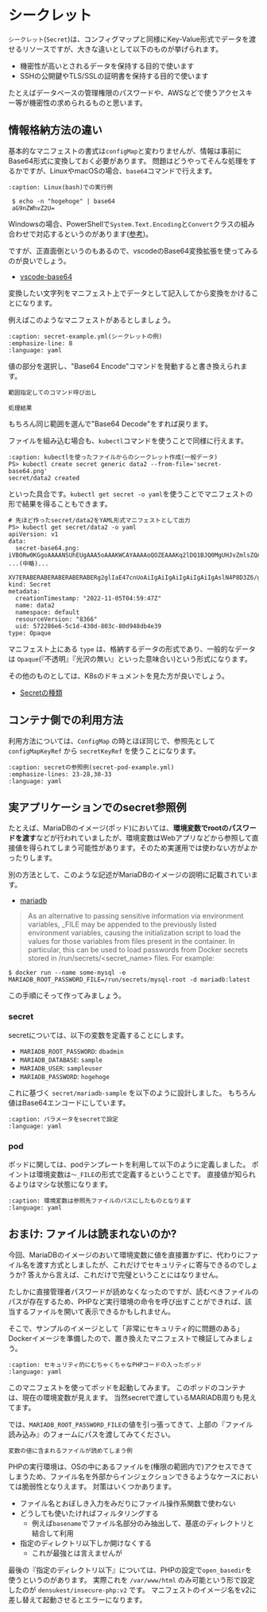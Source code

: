 # シークレット

`シークレット`(`Secret`)は、コンフィグマップと同様にKey-Value形式でデータを渡せるリソースですが、大きな違いとして以下のものが挙げられます。

- 機密性が高いとされるデータを保持する目的で使います
- SSHの公開鍵やTLS/SSLの証明書を保持する目的で使います

たとえばデータベースの管理権限のパスワードや、AWSなどで使うアクセスキー等が機密性の求められるものと思います。

## 情報格納方法の違い

基本的なマニフェストの書式は`configMap`と変わりませんが、情報は事前にBase64形式に変換しておく必要があります。
問題はどうやってそんな処理をするかですが、LinuxやmacOSの場合、`base64`コマンドで行えます。

```{code-block} bash
:caption: Linux(bash)での実行例

 $ echo -n "hogehoge" | base64
 aG9nZWhvZ2U=
```

Windowsの場合、PowerShellで`System.Text.Encoding`と`Convert`クラスの組み合わせで対応するというのがあります([参考](https://win.just4fun.biz/?PowerShell/PowerShell%E3%81%A7Base64%E3%81%AE%E3%82%A8%E3%83%B3%E3%82%B3%E3%83%BC%E3%83%89%E3%81%A8%E3%83%87%E3%82%B3%E3%83%BC%E3%83%89))。

ですが、正直面倒というのもあるので、vscodeのBase64変換拡張を使ってみるのが良いでしょう。

- [vscode-base64](https://marketplace.visualstudio.com/items?itemName=adamhartford.vscode-base64)

変換したい文字列をマニフェスト上でデータとして記入してから変換をかけることになります。

例えばこのようなマニフェストがあるとしましょう。

```{literalinclude} codes/secret-example.yml
:caption: secret-example.yml(シークレットの例)
:emphasize-line: 8
:language: yaml
```

値の部分を選択し、"Base64 Encode"コマンドを発動すると書き換えられます。

```{figure} images/secret-base64.png
範囲指定してのコマンド呼び出し
```

```{figure} images/secret-base64-after.png
処理結果
```

もちろん同じ範囲を選んで"Base64 Decode"をすれば戻ります。

ファイルを組み込む場合も、`kubectl`コマンドを使うことで同様に行えます。

```{code-block} pwsh
:caption: kubectlを使ったファイルからのシークレット作成(一般データ)
PS> kubectl create secret generic data2 --from-file='secret-base64.png'
secret/data2 created
```

といった具合です。`kubectl get secret -o yaml`を使うことでマニフェストの形で結果を得ることもできます。

```{code-block} pwsh
# 先ほど作ったsecret/data2をYAML形式マニフェストとして出力
PS> kubectl get secret/data2 -o yaml
apiVersion: v1
data:
  secret-base64.png: iVBORw0KGgoAAAANSUhEUgAAA5oAAAKWCAYAAAAoQOZEAAAKq2lDQ1BJQ0MgUHJvZmlsZQAASImVlwdUU+kSgP9700NCSwgdQm/
...(中略)...
  XV7ERABERABERABERABERABERg2glIaE47cnUoAiIgAiIgAiIgAiIgAiIgAslN4P8D3Z6/gumLN6kAAAAASUVORK5CYII=
kind: Secret
metadata:
  creationTimestamp: "2022-11-05T04:59:47Z"
  name: data2
  namespace: default
  resourceVersion: "8366"
  uid: 572286e6-5c1d-430d-803c-80d948db4e39
type: Opaque
```

マニフェスト上にある `type` は、格納するデータの形式であり、一般的なデータは `Opaque`(『不透明』『光沢の無い』といった意味合い)という形式になります。

その他のものとしては、K8sのドキュメントを見た方が良いでしょう。

- [Secretの種類](https://kubernetes.io/ja/docs/concepts/configuration/secret/#secret-types)


## コンテナ側での利用方法

利用方法については、`ConfigMap` の時とほぼ同じで、参照先として `configMapKeyRef` から `secretKeyRef` を使うことになります。

```{literalinclude} codes/secret-pod-example.yml
:caption: secretの参照例(secret-pod-example.yml)
:emphasize-lines: 23-28,30-33
:language: yaml
```

## 実アプリケーションでのsecret参照例

たとえば、MariaDBのイメージ(ポッド)においては、**環境変数でrootのパスワードを渡す**などが行われていましたが、環境変数はWebアプリなどから参照して直接値を得られてしまう可能性があります。そのため実運用では使わない方がよかったりします。

別の方法として、このような記述がMariaDBのイメージの説明に記載されています。

- [mariadb](https://hub.docker.com/_/mariadb)

> As an alternative to passing sensitive information via environment variables, _FILE may be appended to the previously listed environment variables, causing the initialization script to load the values for those variables from files present in the container. In particular, this can be used to load passwords from Docker secrets stored in /run/secrets/<secret_name> files. For example:

```
$ docker run --name some-mysql -e MARIADB_ROOT_PASSWORD_FILE=/run/secrets/mysql-root -d mariadb:latest
```

この手順にそって作ってみましょう。

### secret

secretについては、以下の変数を定義することにします。

- `MARIADB_ROOT_PASSWORD`: `dbadmin`
- `MARIADB_DATABASE`: `sample`
- `MARIADB_USER`: `sampleuser`
- `MARIADB_PASSWORD`: `hogehoge`

これに基づく `secret/mariadb-sample` を以下のように設計しました。
もちろん値はBase64エンコードにしています。

```{literalinclude} codes/mariadb-sample.yml
:caption: パラメータをsecretで設定
:language: yaml
```

### pod

ポッドに関しては、podテンプレートを利用して以下のように定義しました。
ポイントは環境変数は`〜_FILE`の形式で定義するということです。
直接値が知られるよりはマシな状態になります。

```{literalinclude} codes/mariadb-sample-pod.yml
:caption: 環境変数は参照先ファイルのパスにしたものとなります
:language: yaml
```

## おまけ: ファイルは読まれないのか?

今回、MariaDBのイメージのおいて環境変数に値を直接置かずに、代わりにファイル名を渡す方式としましたが、これだけでセキュリティに寄与できるのでしょうか?
答えから言えば、これだけで完璧ということにはなりません。

たしかに直接管理者パスワードが読めなくなったのですが、読むべきファイルのパスが存在するため、PHPなど実行環境の命令を呼び出すことができれば、該当するファイルを開いて表示できるかもしれません。

そこで、サンプルのイメージとして「非常にセキュリティ的に問題のある」Dockerイメージを準備したので、置き換えたマニフェストで検証してみましょう。

```{literalinclude} codes/insecure-pod.yml
:caption: セキュリティ的にむちゃくちゃなPHPコードの入ったポッド
:language: yaml
```

このマニフェストを使ってポッドを起動してみます。
このポッドのコンテナは、現在の環境変数が見えます。
当然secretで渡しているMARIADB周りも見えてます。

では、`MARIADB_ROOT_PASSWORD_FILE`の値を引っ張ってきて、上部の『ファイル読み込み』のフォームにパスを渡してみてください。

```{figure} images/insecure-v1.png
変数の値に含まれるファイルが読めてしまう例
```

PHPの実行環境は、OSの中にあるファイルを(権限の範囲内で)アクセスできてしまうため、ファイル名を外部からインジェクションできるようなケースにおいては脆弱性となりえます。
対策はいくつかあります。

- ファイル名とおぼしき入力をみだりにファイル操作系関数で使わない
- どうしても使いたければフィルタリングする
  - 例えば`basename`でファイル名部分のみ抽出して、基底のディレクトリと結合して利用
- 指定のディレクトリ以下しか開けなくする
  - これが最強とは言えませんが

最後の『指定のディレクトリ以下』については、PHPの設定で`open_basedir`を使うというのがあります。
実際これを `/var/www/html` のみ可能という形で設定したのが `densukest/insecure-php:v2` です。
マニフェストのイメージ名をv2に差し替えて起動させるとエラーになります。




